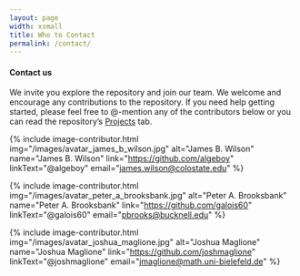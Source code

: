 ```yaml
---
layout: page
width: xsmall
title: Who to Contact
permalink: /contact/
---
```


#### Contact us 
We invite you explore the repository and join our team. We welcome and encourage any contributions to the repository. If you need help getting started, please feel free to @-mention any of the contributors below or you can read the repository’s [Projects](/softwaretools) tab.

{% include image-contributor.html
  img="/images/avatar_james_b_wilson.jpg"
  alt="James B. Wilson"
  name="James B. Wilson"
  link="https://github.com/algeboy"
  linkText="@algeboy"
  email="james.wilson@colostate.edu"
%}

{% include image-contributor.html
  img="/images/avatar_peter_a_brooksbank.jpg"
  alt="Peter A. Brooksbank"
  name="Peter A. Brooksbank"
  link="https://github.com/galois60"
  linkText="@galois60"
  email="pbrooks@bucknell.edu"
%}

{% include image-contributor.html
  img="/images/avatar_joshua_maglione.jpg"
  alt="Joshua Maglione"
  name="Joshua Maglione"
  link="https://github.com/joshmaglione"
  linkText="@joshmaglione"
  email="jmaglione@math.uni-bielefeld.de"
%}
